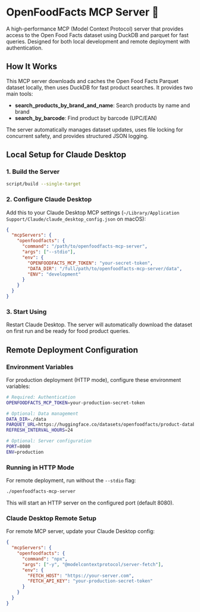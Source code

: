 # OpenFoodFacts MCP Server 🥘

A high-performance MCP (Model Context Protocol) server that provides access to the Open Food Facts dataset using DuckDB and parquet for fast queries. Designed for both local development and remote deployment with authentication.

## How It Works

This MCP server downloads and caches the Open Food Facts Parquet dataset locally, then uses DuckDB for fast product searches. It provides two main tools:

- **search_products_by_brand_and_name**: Search products by name and brand
- **search_by_barcode**: Find product by barcode (UPC/EAN)

The server automatically manages dataset updates, uses file locking for concurrent safety, and provides structured JSON logging.

## Local Setup for Claude Desktop

### 1. Build the Server

```bash
script/build --single-target
```

### 2. Configure Claude Desktop

Add this to your Claude Desktop MCP settings (`~/Library/Application Support/Claude/claude_desktop_config.json` on macOS):

```json
{
  "mcpServers": {
    "openfoodfacts": {
      "command": "/path/to/openfoodfacts-mcp-server",
      "args": ["--stdio"],
      "env": {
        "OPENFOODFACTS_MCP_TOKEN": "your-secret-token",
        "DATA_DIR": "/full/path/to/openfoodfacts-mcp-server/data",
        "ENV": "development"
      }
    }
  }
}
```

### 3. Start Using

Restart Claude Desktop. The server will automatically download the dataset on first run and be ready for food product queries.

## Remote Deployment Configuration

### Environment Variables

For production deployment (HTTP mode), configure these environment variables:

```bash
# Required: Authentication
OPENFOODFACTS_MCP_TOKEN=your-production-secret-token

# Optional: Data management
DATA_DIR=./data
PARQUET_URL=https://huggingface.co/datasets/openfoodfacts/product-database/resolve/main/product-database.parquet
REFRESH_INTERVAL_HOURS=24

# Optional: Server configuration  
PORT=8080
ENV=production
```

### Running in HTTP Mode

For remote deployment, run without the `--stdio` flag:

```bash
./openfoodfacts-mcp-server
```

This will start an HTTP server on the configured port (default 8080).

### Claude Desktop Remote Setup

For remote MCP server, update your Claude Desktop config:

```json
{
  "mcpServers": {
    "openfoodfacts": {
      "command": "npx",
      "args": ["-y", "@modelcontextprotocol/server-fetch"],
      "env": {
        "FETCH_HOST": "https://your-server.com",
        "FETCH_API_KEY": "your-production-secret-token"
      }
    }
  }
}
```
